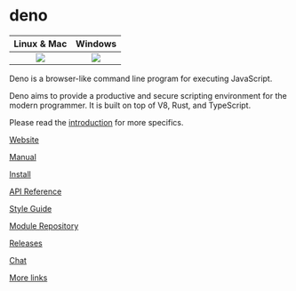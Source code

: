 # deno

|      **Linux & Mac**       |        **Windows**         |
| :------------------------: | :------------------------: |
| [![][tci badge]][tci link] | [![][avy badge]][avy link] |

<!-- prettier-ignore -->
[avy badge]: https://ci.appveyor.com/api/projects/status/yel7wtcqwoy0to8x?branch=master&svg=true
[avy link]: https://ci.appveyor.com/project/deno/deno
[tci badge]: https://travis-ci.com/denoland/deno.svg?branch=master
[tci link]: https://travis-ci.com/denoland/deno

Deno is a browser-like command line program for executing JavaScript.

Deno aims to provide a productive and secure scripting environment for the
modern programmer. It is built on top of V8, Rust, and TypeScript.

Please read the [introduction](https://deno.land/manual.html#introduction) for
more specifics.

[Website](https://deno.land/)

[Manual](https://deno.land/manual.html)

[Install](https://github.com/denoland/deno_install)

[API Reference](https://deno.land/typedoc)

[Style Guide](https://deno.land/style_guide.html)

[Module Repository](https://deno.land/x/)

[Releases](Releases.md)

[Chat](https://gitter.im/denolife/Lobby)

[More links](https://github.com/denolib/awesome-deno)
